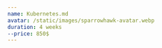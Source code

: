 ```yaml
---
name: Kubernetes.md
avatar: /static/images/sparrowhawk-avatar.webp
duration: 4 weeks
--price: 850$
---
```


